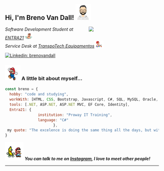 
<h2> Hi, I'm Breno Van Dall! <img src="icoon.png" width="50"></h2>
<img align='right' src="#" width="230">
<p><em>Software Development Student at <a href="https://www.entra21.com.br/">ENTRA21</a><img src="mario_banho.gif" width="30"></br>Service Desk at <a href="https://www.transpotech.com.br/">TranspoTech Equipamentos</a><img src="mario_ok.gif" width="30"> 
</em></p>

[![Linkedin: brenovandall](https://img.shields.io/badge/-brenovandall-blue?style=flat-square&logo=Linkedin&logoColor=white&link=https://www.linkedin.com/in/breno-van-dall/)](https://www.linkedin.com/in/breno-van-dall/)


### <img src="mario.gif" width="50"> A little bit about myself...  

```javascript
const breno = {
  hobby: "code and studying",
  workWith: [HTML, CSS, Bootstrap, Javascript, C#, SQL, MySQL, Oracle, SQL Server],
  tools: [.NET, ASP.NET, ASP.NET MVC, EF Core, Identity],
  Entra21: {
               institution: "Proway IT Training",
               language: "C#"
                      },
 my quote: "The excelence is doing the same thing all the days, but with other one result"
}
```

<img src="mario_amigos.gif" width="60" margin-bottom="-8px"> <em><b>You can talk to me on <a href="https://www.instagram.com/brenovandall/?next=%2F">Instagram</a>, I love to meet other people!</em>

---
